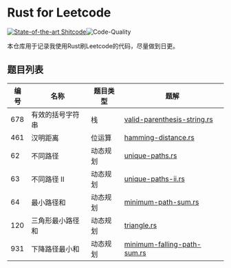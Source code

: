 # Rust for Leetcode

[![State-of-the-art Shitcode](https://img.shields.io/static/v1?label=State-of-the-art&message=Shitcode&color=7B5804)](https://github.com/trekhleb/state-of-the-art-shitcode)![Code-Quality](https://img.shields.io/badge/Code%20Quality-D-red)

本仓库用于记录我使用Rust刷Leetcode的代码，尽量做到日更。

## 题目列表

| 编号 | 名称             | 题目类型 | 题解                                                         |
| ---- | ---------------- | -------- | ------------------------------------------------------------ |
| 678  | 有效的括号字符串 | 栈       | [valid-parenthesis-string.rs](/solutions/valid-parenthesis-string.rs) |
| 461  | 汉明距离         | 位运算   | [hamming-distance.rs](/solutions/hamming-distance.rs)        |
| 62   | 不同路径         | 动态规划 | [unique-paths.rs](/solutions/unique-paths.rs)                |
| 63   | 不同路径 II      | 动态规划 | [unique-paths-ii.rs](/solutions/unique-paths-ii.rs)          |
| 64   | 最小路径和       | 动态规划 | [minimum-path-sum.rs](/solutions/minimum-path-sum.rs)        |
| 120  | 三角形最小路径和 | 动态规划 | [triangle.rs](/solutions/triangle.rs)                        |
| 931  | 下降路径最小和   | 动态规划 | [minimum-falling-path-sum.rs](/solutions/minimum-falling-path-sum.rs) |


